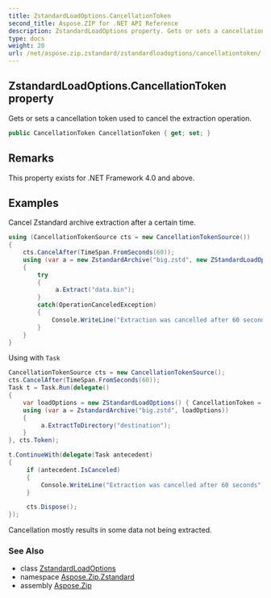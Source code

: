```yaml
---
title: ZstandardLoadOptions.CancellationToken
second_title: Aspose.ZIP for .NET API Reference
description: ZstandardLoadOptions property. Gets or sets a cancellation token used to cancel the extraction operation
type: docs
weight: 20
url: /net/aspose.zip.zstandard/zstandardloadoptions/cancellationtoken/
---
```

## ZstandardLoadOptions.CancellationToken property

Gets or sets a cancellation token used to cancel the extraction operation.

```csharp
public CancellationToken CancellationToken { get; set; }
```

## Remarks

This property exists for .NET Framework 4.0 and above.

## Examples

Cancel Zstandard archive extraction after a certain time.

```csharp
using (CancellationTokenSource cts = new CancellationTokenSource())
{
    cts.CancelAfter(TimeSpan.FromSeconds(60)); 
    using (var a = new ZstandardArchive("big.zstd", new ZStandardLoadOptions() { CancellationToken = cts.Token }))
    {
        try
        {
             a.Extract("data.bin");
        }
        catch(OperationCanceledException)
        {
            Console.WriteLine("Extraction was cancelled after 60 seconds");
        }
    }
}
```

Using with `Task`

```csharp
CancellationTokenSource cts = new CancellationTokenSource();
cts.CancelAfter(TimeSpan.FromSeconds(60));
Task t = Task.Run(delegate()
{
    var loadOptions = new ZStandardLoadOptions() { CancellationToken = cts.Token };
    using (var a = ZstandardArchive("big.zstd", loadOptions))
    {
         a.ExtractToDirectory("destination");
    }
}, cts.Token);

t.ContinueWith(delegate(Task antecedent)
{
     if (antecedent.IsCanceled)
     {
         Console.WriteLine("Extraction was cancelled after 60 seconds");
     }

     cts.Dispose();
});
```

Cancellation mostly results in some data not being extracted.

### See Also

* class [ZstandardLoadOptions](../)
* namespace [Aspose.Zip.Zstandard](../../zstandardloadoptions/)
* assembly [Aspose.Zip](../../../)



